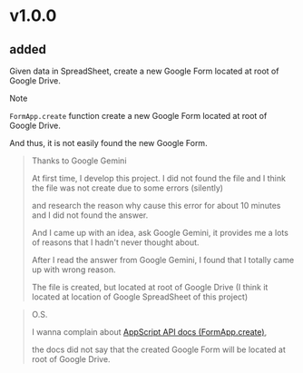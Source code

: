 # v1.0.0
## added
Given data in SpreadSheet, create a new Google Form located at root of Google Drive.

> [!NOTE]
> `FormApp.create` function create a new Google Form located at root of Google Drive.
>
> And thus, it is not easily found the new Google Form.

> Thanks to Google Gemini
>
> At first time, I develop this project. I did not found the file and I think the file was not create due to some errors (silently)
>
> and research the reason why cause this error for about 10 minutes and I did not found the answer.
> 
> And I came up with an idea, ask Google Gemini, it provides me a lots of reasons that I hadn't never thought about.
>
> After I read the answer from Google Gemini, I found that I totally came up with wrong reason.
>
> The file is created, but located at root of Google Drive (I think it located at location of Google SpreadSheet of this project)

> O.S.
>
> I wanna complain about [AppScript API docs (FormApp.create)](https://developers.google.com/apps-script/reference/forms/form-app#create(String)),
>
> the docs did not say that the created Google Form will be located at root of Google Drive.
